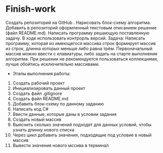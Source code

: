 # Finish-work
Создать репозиторий на GitHub .
Нарисовать блок-схему алгоритма.
Добавить в репозиторий оформленный текстовым описанием решение (файл README.md).
Написать программу решающую поставленную задачу.
В ходе использовать контрорль версий.
Задача: Написать программу, которая из имеющегося массива строк формирует массив из строк, длинна которых меньше либо равна трём. Первоначальный массив можно ввести с клавиатуры, либо задать на старте выполнения алгоритма. При решении не рекомендуется пользоваться коллекциями, лучше обойтись исключительно массивами.

* Этапы выполнения работы:
1. Создать рабочий проект
2. Инициализировать данный проект
3. Создать файл .gitignore
4. Создать файл README.md
5. Добавить блок-схему по данному заданию
6. Написать код C#
7. Ввести данные, которые даны в условии задания
8. Создать новый массив
9. Выяснить сколько значений подходят для данных условий, чтобы узнать длинну нового списка
10. Через цикл добавить значения, подходящие под условие в новый массив 
11. Вывести значения нового мссива в терминал
